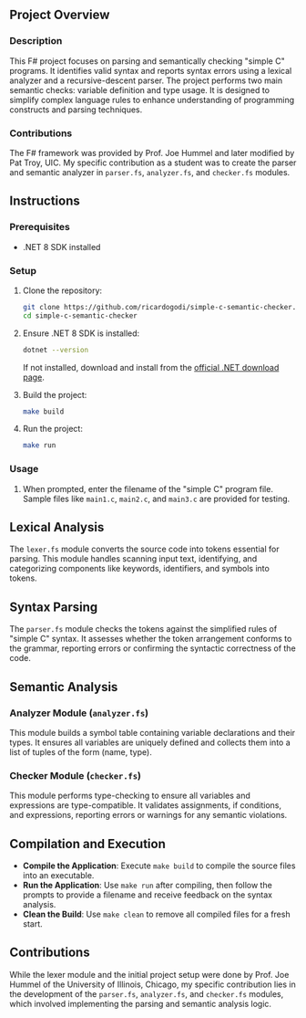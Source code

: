 ## Project Overview

### Description

This F# project focuses on parsing and semantically checking "simple C" programs. It identifies valid syntax and reports syntax errors using a lexical analyzer and a recursive-descent parser. The project performs two main semantic checks: variable definition and type usage. It is designed to simplify complex language rules to enhance understanding of programming constructs and parsing techniques.

### Contributions

The F# framework was provided by Prof. Joe Hummel and later modified by Pat Troy, UIC. My specific contribution as a student was to create the parser and semantic analyzer in `parser.fs`, `analyzer.fs`, and `checker.fs` modules.

## Instructions

### Prerequisites

- .NET 8 SDK installed

### Setup

1. Clone the repository:

    ```sh
    git clone https://github.com/ricardogodi/simple-c-semantic-checker.git
    cd simple-c-semantic-checker
    ```

2. Ensure .NET 8 SDK is installed:

    ```sh
    dotnet --version
    ```
    If not installed, download and install from the [official .NET download page](https://dotnet.microsoft.com/download).

3. Build the project:

    ```sh
    make build
    ```

4. Run the project:

    ```sh
    make run
    ```

### Usage

1. When prompted, enter the filename of the "simple C" program file. Sample files like `main1.c`, `main2.c`, and `main3.c` are provided for testing.

## Lexical Analysis

The `lexer.fs` module converts the source code into tokens essential for parsing. This module handles scanning input text, identifying, and categorizing components like keywords, identifiers, and symbols into tokens.

## Syntax Parsing

The `parser.fs` module checks the tokens against the simplified rules of "simple C" syntax. It assesses whether the token arrangement conforms to the grammar, reporting errors or confirming the syntactic correctness of the code.

## Semantic Analysis

### Analyzer Module (`analyzer.fs`)

This module builds a symbol table containing variable declarations and their types. It ensures all variables are uniquely defined and collects them into a list of tuples of the form (name, type).

### Checker Module (`checker.fs`)

This module performs type-checking to ensure all variables and expressions are type-compatible. It validates assignments, if conditions, and expressions, reporting errors or warnings for any semantic violations.

## Compilation and Execution

- **Compile the Application**: Execute `make build` to compile the source files into an executable.
- **Run the Application**: Use `make run` after compiling, then follow the prompts to provide a filename and receive feedback on the syntax analysis.
- **Clean the Build**: Use `make clean` to remove all compiled files for a fresh start.

## Contributions

While the lexer module and the initial project setup were done by Prof. Joe Hummel of the University of Illinois, Chicago, my specific contribution lies in the development of the `parser.fs`, `analyzer.fs`, and `checker.fs` modules, which involved implementing the parsing and semantic analysis logic.
